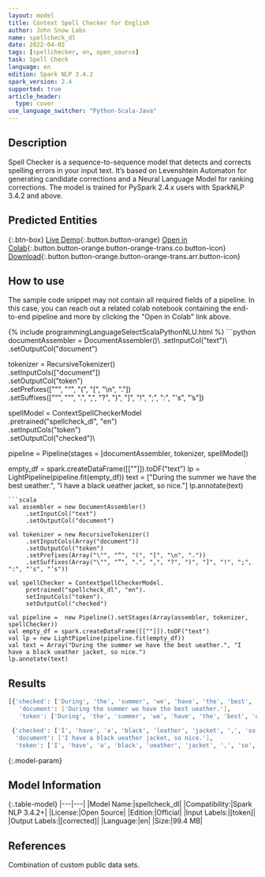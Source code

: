 ```yaml
---
layout: model
title: Context Spell Checker for English
author: John Snow Labs
name: spellcheck_dl
date: 2022-04-02
tags: [spellchecker, en, open_source]
task: Spell Check
language: en
edition: Spark NLP 3.4.2
spark_version: 2.4
supported: true
article_header:
  type: cover
use_language_switcher: "Python-Scala-Java"
---
```


## Description

Spell Checker is a sequence-to-sequence model that detects and corrects spelling errors in your input text. It’s based on Levenshtein Automaton for generating candidate corrections and a Neural Language Model for ranking corrections. The model is trained for PySpark 2.4.x users with SparkNLP 3.4.2 and above.

## Predicted Entities



{:.btn-box}
[Live Demo](https://demo.johnsnowlabs.com/healthcare/CONTEXTUAL_SPELL_CHECKER/){:.button.button-orange}
[Open in Colab](https://colab.research.google.com/github/JohnSnowLabs/spark-nlp-workshop/blob/master/tutorials/streamlit_notebooks/healthcare/CONTEXTUAL_SPELL_CHECKER.ipynb){:.button.button-orange.button-orange-trans.co.button-icon}
[Download](https://s3.amazonaws.com/auxdata.johnsnowlabs.com/public/models/spellcheck_dl_en_3.4.2_2.4_1648913172863.zip){:.button.button-orange.button-orange-trans.arr.button-icon}

## How to use

The sample code snippet may not contain all required fields of a pipeline. In this case, you can reach out a related colab notebook containing the end-to-end pipeline and more by clicking the "Open in Colab" link above.




<div class="tabs-box" markdown="1">
{% include programmingLanguageSelectScalaPythonNLU.html %}
```python
documentAssembler = DocumentAssembler()\
   .setInputCol("text")\
   .setOutputCol("document")

tokenizer = RecursiveTokenizer()\
   .setInputCols(["document"])\
   .setOutputCol("token")\
   .setPrefixes(["\"", "“", "(", "[", "\n", "."]) \
   .setSuffixes(["\"", "”", ".", ",", "?", ")", "]", "!", ";", ":", "'s", "’s"])

spellModel = ContextSpellCheckerModel\
     .pretrained("spellcheck_dl", "en")\
     .setInputCols("token")\
     .setOutputCol("checked")\

pipeline = Pipeline(stages = [documentAssembler, tokenizer, spellModel])

empty_df = spark.createDataFrame([[""]]).toDF("text")
lp = LightPipeline(pipeline.fit(empty_df))
text = ["During the summer we have the best ueather.", "I have a black ueather jacket, so nice."]
lp.annotate(text)
```
```scala
val assembler = new DocumentAssembler()
     .setInputCol("text")
     .setOutputCol("document")

val tokenizer = new RecursiveTokenizer()
     .setInputCols(Array("document"))
     .setOutputCol("token")
     .setPrefixes(Array("\"", "“", "(", "[", "\n", "."))
     .setSuffixes(Array("\"", "”", ".", ",", "?", ")", "]", "!", ";", ":", "'s", "’s"))

val spellChecker = ContextSpellCheckerModel.
     pretrained("spellcheck_dl", "en").
     setInputCols("token").
     setOutputCol("checked")

val pipeline =  new Pipeline().setStages(Array(assembler, tokenizer, spellChecker))
val empty_df = spark.createDataFrame([[""]]).toDF("text")
val lp = new LightPipeline(pipeline.fit(empty_df))
val text = Array("During the summer we have the best ueather.", "I have a black ueather jacket, so nice.")
lp.annotate(text)
```
</div>

## Results

```bash
[{'checked': ['During', 'the', 'summer', 'we', 'have', 'the', 'best', 'weather', '.'],
   'document': ['During the summer we have the best ueather.'],
   'token': ['During', 'the', 'summer', 'we', 'have', 'the', 'best', 'ueather', '.']},

 {'checked': ['I', 'have', 'a', 'black', 'leather', 'jacket', ',', 'so', 'nice',  '.'],
  'document': ['I have a black ueather jacket, so nice.'],
  'token': ['I', 'have', 'a', 'black', 'ueather', 'jacket', ',', 'so', 'nice', '.']}]
```

{:.model-param}
## Model Information

{:.table-model}
|---|---|
|Model Name:|spellcheck_dl|
|Compatibility:|Spark NLP 3.4.2+|
|License:|Open Source|
|Edition:|Official|
|Input Labels:|[token]|
|Output Labels:|[corrected]|
|Language:|en|
|Size:|99.4 MB|

## References

Combination of custom public data sets.